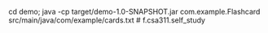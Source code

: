 cd demo; java -cp target/demo-1.0-SNAPSHOT.jar com.example.Flashcard src/main/java/com/example/cards.txt
#   f . c s a 3 1 1 . s e l f _ s t u d y  
 